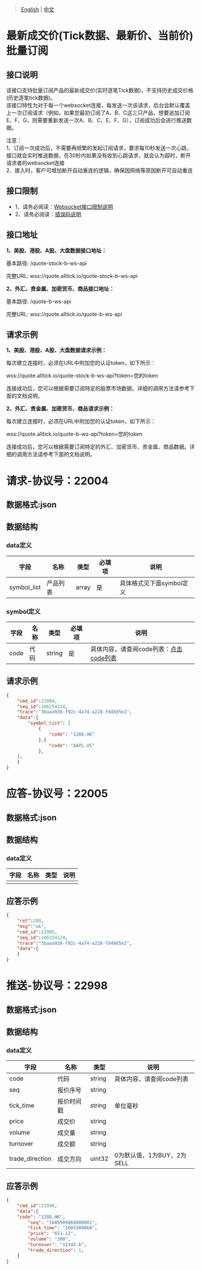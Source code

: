 > [English](./realtime_transaction_quote_subscription.md) | [中文](./realtime_transaction_quote_subscription_cn.md)

# 最新成交价(Tick数据、最新价、当前价)批量订阅

## 接口说明
该接口支持批量订阅产品的最新成交价(实时逐笔Tick数据)，不支持历史成交价格(历史逐笔tick数据)。
<br />该接口特性为对于每一个websocket连接，每发送一次该请求，后台会默认覆盖上一次订阅请求（例如，如果您最初订阅了A、B、C这三只产品，想要追加订阅E、F、G，则需要重新发送一次A、B、C、E、F、G），订阅成功后会进行推送数据。

注意：
<br />1、订阅一次成功后，不需要再频繁的发起订阅请求，要求每10秒发送一次心跳，接口就会实时推送数据，在30秒内如果没有收到心跳请求，就会认为超时，断开请求者的websocket连接
<br />2、接入时，客户可增加断开自动重连的逻辑，确保因网络等原因断开可自动重连

## 接口限制
- 1、请务必阅读：[Websocket接口限制说明](https://github.com/alltick/alltick-realtime-forex-crypto-stock-tick-finance-websocket-api/blob/main/websocket_interface/interface_limitation_cn.md)
- 2、请务必阅读：[错误码说明](https://github.com/alltick/alltick-realtime-forex-crypto-stock-tick-finance-websocket-api/blob/main/error_code_description_cn.md)

## 接口地址

**1、美股、港股、A股、大盘数据接口地址：**

基本路径: /quote-stock-b-ws-api

完整URL: wss://quote.alltick.io/quote-stock-b-ws-api

**2、外汇、贵金属、加密货币、商品接口地址：**

基本路径: /quote-b-ws-api

完整URL: wss://quote.alltick.io/quote-b-ws-api

## 请求示例
**1、美股、港股、A股、大盘数据请求示例：**

每次建立连接时，必须在URL中附加您的认证token，如下所示：

wss://quote.alltick.io/quote-stock-b-ws-api?token=您的token

连接成功后，您可以根据需要订阅特定的股票市场数据。详细的调用方法请参考下面的文档说明。

**2、外汇、贵金属、加密货币、商品请求示例：**

每次建立连接时，必须在URL中附加您的认证token，如下所示：

wss://quote.alltick.io/quote-b-ws-api?token=您的token

连接成功后，您可以根据需要订阅特定的外汇、加密货币、贵金属、商品数据。详细的调用方法请参考下面的文档说明。


# 请求-协议号：22004
## 数据格式:json
## 数据结构
### data定义
| 字段        | 名称     | 类型  | 必填项 | 说明                     |
| ----------- | -------- | ----- | ------ | ------------------------ |
| symbol_list | 产品列表 | array | 是     | 具体格式见下面symbol定义 |
### symbol定义
| 字段 | 名称 | 类型   | 必填项 | 说明                     |
| ---- | ---- | ------ | ------ | ------------------------ |
| code | 代码 | string | 是     | 具体内容，请查阅code列表：[点击code列表](https://docs.google.com/spreadsheets/d/1avkeR1heZSj6gXIkDeBt8X3nv4EzJetw4yFuKjSDYtA/edit?gid=495387863#gid=495387863) |
## 请求示例
```json
{
    "cmd_id":22004,
    "seq_id":106254124,
    "trace":"3baaa938-f92c-4a74-a228-fd49d5e2",
    "data":{
        "symbol_list": [
            {
				"code": "1288.HK"
            },{
				"code": "AAPL.US"
            },
	],
    }
}
```
# 应答-协议号：22005
## 数据格式:json
## 数据结构
### data定义
| 字段 | 名称 | 类型 | 说明 |
| --- | --- |  ---  | --- |
|  |  |    |  |
## 应答示例
```json
{
    "ret":200,
    "msg":"ok",
    "cmd_id":22005,
    "seq_id":106254124,
    "trace":"3baaa938-f92c-4a74-a228-fd49d5e2",
    "data":{
    }    
}
```
# 推送-协议号：22998
## 数据格式:json
## 数据结构
### data定义
| 字段            | 名称       | 类型   | 说明                       |
| --------------- | ---------- | ------ | -------------------------- |
| code            | 代码       | string | 具体内容，请查阅code列表   |
| seq             | 报价序号   | string |                            |
| tick_time       | 报价时间戳 | string | 单位毫秒                   |
| price           | 成交价     | string |                            |
| volume          | 成交量     | string |                            |
| turnover        | 成交额     | string |                            |
| trade_direction | 成交方向   | uint32 | 0为默认值，1为BUY，2为SELL |
## 应答示例
```json
{
    "cmd_id":22998,
    "data":{
	"code": "1288.HK",
        "seq": "1605509068000001",
        "tick_time": "1605509068",
        "price": "651.12",
        "volume": "300",
        "turnover": "12345.6",
        "trade_direction": 1,
    }
}
```
